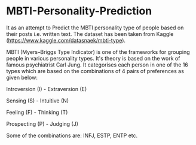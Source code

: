 # MBTI-Personality-Prediction
It as an attempt to Predict the MBTI personality type of people based on their posts i.e. written text.
The dataset has been taken from Kaggle (https://www.kaggle.com/datasnaek/mbti-type). 

MBTI (Myers–Briggs Type Indicator) is one of the frameworks for grouping people in various personality types. 
It's theory is based on the work of famous psychiatrist Carl Jung.
It categorises each person in one of the 16 types which are based on the combinations of 4 pairs of preferences as given below:

Introversion (I) - Extraversion (E)

Sensing (S) - Intuitive (N)

Feeling (F) - Thinking (T)

Prospecting (P) - Judging (J)

Some of the combinations are: INFJ, ESTP, ENTP etc.

